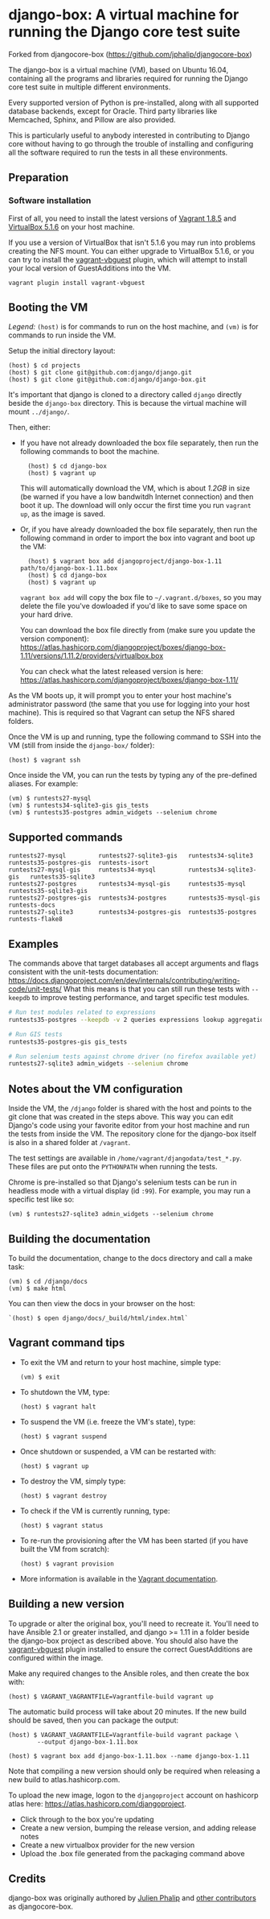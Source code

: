 django-box: A virtual machine for running the Django core test suite
====================================================================

Forked from djangocore-box (https://github.com/jphalip/djangocore-box)

The django-box is a virtual machine (VM), based on Ubuntu 16.04, containing all
the programs and libraries required for running the Django core test suite in
multiple different environments.

Every supported version of Python is pre-installed, along with all supported
database backends, except for Oracle. Third party libraries like Memcached,
Sphinx, and Pillow are also provided.

This is particularly useful to anybody interested in contributing to Django
core without having to go through the trouble of installing and configuring all
the software required to run the tests in all these environments.

Preparation
-----------

### Software installation

First of all, you need to install the latest versions of
[Vagrant 1.8.5](https://www.vagrantup.com/downloads.html) and
[VirtualBox 5.1.6](https://www.virtualbox.org/wiki/Downloads) on your host
machine.

If you use a version of VirtualBox that isn't 5.1.6 you may run into problems
creating the NFS mount. You can either upgrade to VirtualBox 5.1.6, or you can
try to install the [vagrant-vbguest](https://github.com/dotless-de/vagrant-vbguest)
plugin, which will attempt to install your local version of GuestAdditions into
the VM.

```
vagrant plugin install vagrant-vbguest
```

Booting the VM
--------------

_Legend:_ `(host)` is for commands to run on the host machine, and `(vm)` is
for commands to run inside the VM.

Setup the initial directory layout:

    (host) $ cd projects
    (host) $ git clone git@github.com:django/django.git
    (host) $ git clone git@github.com:django/django-box.git

It's important that django is cloned to a directory called `django` directly
beside the `django-box` directory. This is because the virtual machine will
mount `../django/`.

Then, either:

* If you have not already downloaded the box file separately, then run the
  following commands to boot the machine.

        (host) $ cd django-box
        (host) $ vagrant up

  This will automatically download the VM, which is about _1.2GB_ in size (be
  warned if you have a low bandwitdh Internet connection) and then boot it up.
  The download will only occur the first time you run `vagrant up`, as the image
  is saved.

* Or, if you have already downloaded the box file separately, then run the
  following command in order to import the box into vagrant and boot up the VM:

        (host) $ vagrant box add djangoproject/django-box-1.11 path/to/django-box-1.11.box
        (host) $ cd django-box
        (host) $ vagrant up

  `vagrant box add` will copy the box file to `~/.vagrant.d/boxes`, so you may
  delete the file you've dowloaded if you'd like to save some space on your
  hard drive.

  You can download the box file directly from (make sure you update the version
  component):
  https://atlas.hashicorp.com/djangoproject/boxes/django-box-1.11/versions/1.11.2/providers/virtualbox.box

  You can check what the latest released version is here:
  https://atlas.hashicorp.com/djangoproject/boxes/django-box-1.11/

As the VM boots up, it will prompt you to enter your host machine's
administrator password (the same that you use for logging into your host
machine). This is required so that Vagrant can setup the NFS shared folders.

Once the VM is up and running, type the following command to SSH into the VM
(still from inside the `django-box/` folder):

    (host) $ vagrant ssh

Once inside the VM, you can run the tests by typing any of the pre-defined
aliases. For example:

    (vm) $ runtests27-mysql
    (vm) $ runtests34-sqlite3-gis gis_tests
    (vm) $ runtests35-postgres admin_widgets --selenium chrome

Supported commands
------------------

```
runtests27-mysql         runtests27-sqlite3-gis   runtests34-sqlite3       runtests35-postgres-gis  runtests-isort
runtests27-mysql-gis     runtests34-mysql         runtests34-sqlite3-gis   runtests35-sqlite3
runtests27-postgres      runtests34-mysql-gis     runtests35-mysql         runtests35-sqlite3-gis
runtests27-postgres-gis  runtests34-postgres      runtests35-mysql-gis     runtests-docs
runtests27-sqlite3       runtests34-postgres-gis  runtests35-postgres      runtests-flake8
```

Examples
--------

The commands above that target databases all accept arguments and flags
consistent with the unit-tests documentation: https://docs.djangoproject.com/en/dev/internals/contributing/writing-code/unit-tests/
What this means is that you can still run these tests with `--keepdb` to improve
testing performance, and target specific test modules.

```bash
# Run test modules related to expressions
runtests35-postgres --keepdb -v 2 queries expressions lookup aggregation annotations

# Run GIS tests
runtests35-postgres-gis gis_tests

# Run selenium tests against chrome driver (no firefox available yet)
runtests27-sqlite3 admin_widgets --selenium chrome
```


Notes about the VM configuration
--------------------------------

Inside the VM, the `/django` folder is shared with the host and points to the
git clone that was created in the steps above. This way you can edit Django's
code using your favorite editor from your host machine and run the tests from
inside the VM. The repository clone for the django-box itself is also in a
shared folder at `/vagrant`.

The test settings are available in `/home/vagrant/djangodata/test_*.py`. These
files are put onto the `PYTHONPATH` when running the tests.

Chrome is pre-installed so that Django's selenium tests can be run in headless
mode with a virtual display (id `:99`). For example, you may run a specific test
like so:

    (vm) $ runtests27-sqlite3 admin_widgets --selenium chrome

Building the documentation
--------------------------

To build the documentation, change to the docs directory and call a make task:


    (vm) $ cd /django/docs
    (vm) $ make html

You can then view the docs in your browser on the host:

    `(host) $ open django/docs/_build/html/index.html`

Vagrant command tips
--------------------

- To exit the VM and return to your host machine, simple type:

    `(vm) $ exit`

- To shutdown the VM, type:

    `(host) $ vagrant halt`

- To suspend the VM (i.e. freeze the VM's state), type:

    `(host) $ vagrant suspend`

- Once shutdown or suspended, a VM can be restarted with:

    `(host) $ vagrant up`

- To destroy the VM, simply type:

    `(host) $ vagrant destroy`

- To check if the VM is currently running, type:

    `(host) $ vagrant status`

- To re-run the provisioning after the VM has been started (if you have built
  the VM from scratch):

    `(host) $ vagrant provision`

- More information is available in the [Vagrant documentation](https://www.vagrantup.com/docs/).

Building a new version
----------------------

To upgrade or alter the original box, you'll need to recreate it. You'll need to
have Ansible 2.1 or greater installed, and django >= 1.11 in a folder beside the
django-box project as described above. You should also have
the [vagrant-vbguest](https://github.com/dotless-de/vagrant-vbguest) plugin
installed to ensure the correct GuestAdditions are configured within the image.

Make any required changes to the Ansible roles, and then create the box with:

    (host) $ VAGRANT_VAGRANTFILE=Vagrantfile-build vagrant up

The automatic build process will take about 20 minutes. If the new build should
be saved, then you can package the output:

    (host) $ VAGRANT_VAGRANTFILE=Vagrantfile-build vagrant package \
            --output django-box-1.11.box

    (host) $ vagrant box add django-box-1.11.box --name django-box-1.11

Note that compiling a new version should only be required when releasing a new
build to atlas.hashicorp.com.

To upload the new image, logon to the `djangoproject` account on hashicorp atlas
here: https://atlas.hashicorp.com/djangoproject.

- Click through to the box you're updating
- Create a new version, bumping the release version, and adding release notes
- Create a new virtualbox provider for the new version
- Upload the .box file generated from the packaging command above

Credits
-------

django-box was originally authored by [Julien Phalip](https://twitter.com/julienphalip)
and [other contributors](AUTHORS) as djangocore-box.
